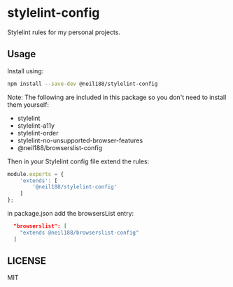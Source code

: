 # stylelint-config

Stylelint rules for my personal projects.

## Usage

Install using:

```bash
npm install --save-dev @neil188/stylelint-config
```

Note: The following are included in this package so you don't need to install them yourself:

* stylelint
* stylelint-a11y
* stylelint-order
* stylelint-no-unsupported-browser-features
* @neil188/browserslist-config

Then in your Stylelint config file extend the rules:

```js
module.exports = {
    'extends': [
        '@neil188/stylelint-config'
    ]
};
```

in package.json add the browsersList entry:

```json
  "browserslist": [
    "extends @neil188/browserslist-config"
  ]
```

## LICENSE

MIT
